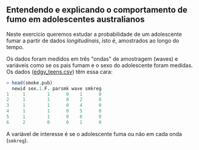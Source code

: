 ## Entendendo e explicando o comportamento de fumo em adolescentes australianos

Neste exercício queremos estudar a probabilidade de um adolescente fumar a partir de dados _longitudinais_, isto é, amostrados ao longo do tempo.

Os dados foram medidos em três "ondas" de amostragem (waves) e variáveis como se os pais fumam e o sexo do adolescente foram medidas. Os dados ([edgy_teens.csv](https://github.com/maxbiostat/stats_modelling/blob/master/data/edgy_teens.csv)) têm essa cara:
```r
> head(smoke.pub)
  newid sex.1.F. parsmk wave smkreg
1     1        1      0    1      0
2     1        1      0    2      0
3     1        1      0    4      0
4     1        1      0    5      0
5     1        1      0    6      0
6     2        0      0    1      0
```

A variável de interesse é se o adolescente fuma ou não em cada onda (`smkreg`). 
